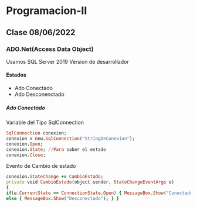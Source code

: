 # Programacion-II
## Clase 08/06/2022
### ADO.Net(Access Data Object)
Usamos SQL Server 2019 Version de desarrollador
#### Estados
+ Ado Conectado
+ Ado Desconenctado
##### Ado Conectado
Variable del Tipo SqlConnection
```ruby
SqlConnection conexion;
conexion = new.SqlConnection("StringDeConexion");
conexion.Open;
conexion.State; //Para saber el estado
conexion.Close;
```
Evento de Cambio de estado
```ruby
conexion.StateChange += CambioEstado;
private void CambioEstado(object sender, StateChangeEventArgs e)
{
if(e.CurrentState == ConnectionState.Open) { MessageBox.Show("Conectado"); }
else { MessageBox.Show("Desconectado"); } }
```
